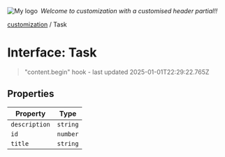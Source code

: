 <div style="display:flex; align-items:center;">
  <img alt="My logo" src="https://placehold.co/100x50" style="margin-right: .5em;" />
  <em>Welcome to customization with a customised header partial!!</em>
</div>

[customization](index.md) / Task

# Interface: Task

> "content.begin" hook - last updated 2025-01-01T22:29:22.765Z

## Properties

| Property | Type |
| ------ | ------ |
| <a id="description"></a> `description` | `string` |
| <a id="id"></a> `id` | `number` |
| <a id="title"></a> `title` | `string` |
